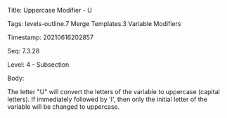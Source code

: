 Title:  Uppercase Modifier - U

Tags:   levels-outline.7 Merge Templates.3 Variable Modifiers

Timestamp: 20210616202857

Seq:    7.3.28

Level:  4 - Subsection

Body: 

The letter "U" will convert the letters of the variable to uppercase (capital letters). If immediately followed by 'I', then only the initial letter of the variable will be changed to uppercase.

